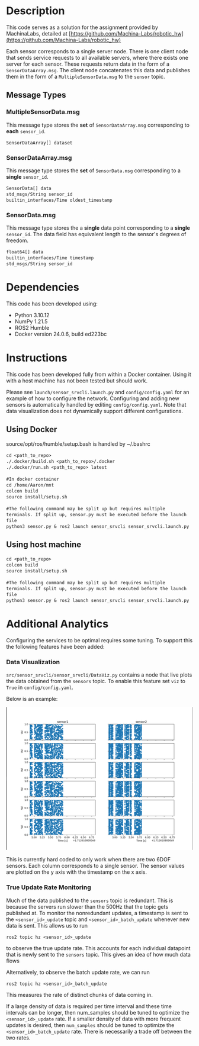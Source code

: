 # Description

This code serves as a solution for the assignment provided by MachinaLabs, detailed at [https://github.com/Machina-Labs/robotic_hw](https://github.com/Machina-Labs/robotic_hw)

Each sensor corresponds to a single server node. There is one client node that sends service requests to all available servers, where there exists one server for each sensor. These requests return data in the form of a `SensorDataArray.msg`. The client node concatenates this data and publishes them in the form of a `MultipleSensorData.msg` to the `sensor` topic.

## Message Types

### MultipleSensorData.msg

This message type stores the **set** of `SensorDataArray.msg` corresponding to **each** `sensor_id`.

```
SensorDataArray[] dataset
```

### SensorDataArray.msg

This message type stores the **set** of `SensorData.msg` corresponding to a **single** `sensor_id`.

```
SensorData[] data
std_msgs/String sensor_id
builtin_interfaces/Time oldest_timestamp
```

### SensorData.msg

This message type stores the a **single** data point corresponding to a **single** `sensor_id`. The data field has equivalent length to the sensor's degrees of freedom.

```
float64[] data
builtin_interfaces/Time timestamp
std_msgs/String sensor_id
```

# Dependencies

This code has been developed using:

* Python 3.10.12
* NumPy 1.21.5
* ROS2 Humble
* Docker version 24.0.6, build ed223bc

# Instructions

This code has been developed fully from within a Docker container. Using it with a host machine has not been tested but should work.

Please see `launch/sensor_srvcli.launch.py`  and `config/config.yaml` for an example of how to configure the network. Configuring and adding new sensors is automatically handled by editing `config/config.yaml`. Note that data visualization does not dynamically support different configurations.

## Using Docker

source/opt/ros/humble/setup.bash is handled by ~/.bashrc

```
cd <path_to_repo>
./.docker/build.sh <path_to_repo>/.docker 
./.docker/run.sh <path_to_repo> latest

#In docker container
cd /home/Aaron/mnt
colcon build
source install/setup.sh

#The following command may be split up but requires multiple terminals. If split up, sensor.py must be executed before the launch file
python3 sensor.py & ros2 launch sensor_srvcli sensor_srvcli.launch.py 
```

## Using host machine

```
cd <path_to_repo>
colcon build
source install/setup.sh

#The following command may be split up but requires multiple terminals. If split up, sensor.py must be executed before the launch file
python3 sensor.py & ros2 launch sensor_srvcli sensor_srvcli.launch.py 
```

# Additional Analytics

Configuring the services to be optimal requires some tuning. To support this the following features have been added:

### Data Visualization

`src/sensor_srvcli/sensor_srvcli/DataViz.py` contains a node that live plots the data obtained from the `sensors` topic. To enable this feature set `viz` to `True` in `config/config.yaml`.

Below is an example:

<img src="https://github.com/malkstik/Aaron-Robotic-Soln/blob/master/_images/CorrectLivePlot.png?raw=true" alt="drawing" width="600"/>

This is currently hard coded to only work when there are two 6DOF sensors. Each column corresponds to a single sensor. The sensor values are plotted on the y axis with the timestamp on the x axis.

### True Update Rate Monitoring

Much of the data published to the `sensors` topic is redundant. This is because the servers run slower than the 500Hz that the topic gets published at. To monitor the nonredundant updates, a timestamp is sent to the `<sensor_id>_update` topic  and `<sensor_id>_batch_update` whenever new data is sent. This allows us to run

```
ros2 topic hz <sensor_id>_update
```

to observe the true update rate. This accounts for each individual datapoint that is newly sent to the `sensors` topic. This gives an idea of how much data flows 

Alternatively, to observe the batch update rate, we can run

```
ros2 topic hz <sensor_id>_batch_update
```

This measures the rate of distinct chunks of data coming in.

If a large density of data is required per time interval and these time intervals can be longer, then num_samples should be tuned to optimize the `<sensor_id>_update` rate. If a smaller density of data with more frequent updates is desired, then `num_samples` should be tuned to optimize the `<sensor_id>_batch_update` rate. There is necessarily a trade off between the two rates.
